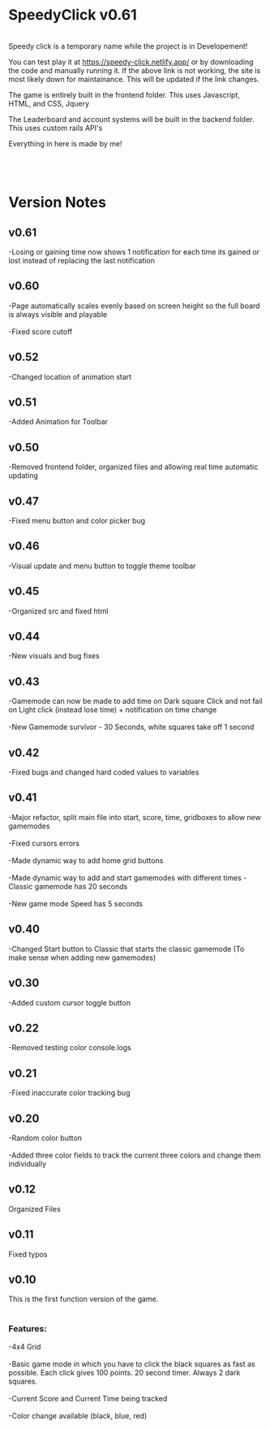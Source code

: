 # SpeedyClick v0.61
<br>
Speedy click is a temporary name while the project is in Developement!

You can test play it at https://speedy-click.netlify.app/ or by downloading the code and manually running it.
If the above link is not working, the site is most likely down for maintainance. This will be updated if the link changes.

The game is entirely built in the frontend folder.
This uses Javascript, HTML, and CSS, Jquery

The Leaderboard and account systems will be built in the backend folder.
This uses custom rails API's 

Everything in here is made by me!<br><br>
<br><br>

# Version Notes

## v0.61
-Losing or gaining time now shows 1 notification for each time its gained or lost instead of replacing the last notification

## v0.60
-Page automatically scales evenly based on screen height so the full board is always visible and playable<br><br>
-Fixed score cutoff

## v0.52
-Changed location of animation start

## v0.51
-Added Animation for Toolbar

## v0.50
-Removed frontend folder, organized files and allowing real time automatic updating 

## v0.47
-Fixed menu button and color picker bug

## v0.46
-Visual update and menu button to toggle theme toolbar

## v0.45
-Organized src and fixed html

## v0.44
-New visuals and bug fixes

## v0.43
-Gamemode can now be made to add time on Dark square Click and not fail on Light click (instead lose time) + notification on time change<br><br>
-New Gamemode survivor - 30 Seconds, white squares take off 1 second

## v0.42
-Fixed bugs and changed hard coded values to variables

## v0.41
-Major refactor, split main file into start, score, time, gridboxes to allow new gamemodes<br><br>
-Fixed cursors errors <br><br>
-Made dynamic way to add home grid buttons<br><br>
-Made dynamic way to add and start gamemodes with different times
-Classic gamemode has 20 seconds <br><br>
-New game mode Speed has 5 seconds

## v0.40
-Changed Start button to Classic that starts the classic gamemode (To make sense when adding new gamemodes)

## v0.30
-Added custom cursor toggle button

## v0.22
-Removed testing color console.logs

## v0.21
-Fixed inaccurate color tracking bug

## v0.20
-Random color button<br><br>
-Added three color fields to track the current three colors and change them individually

## v0.12
Organized Files

## v0.11
Fixed typos

## v0.10
This is the first function version of the game.<br><br>

### Features:
-4x4 Grid <br><br>
-Basic game mode in which you have to click the black squares as fast as possible. Each click gives 100 points. 20 second timer. Always 2 dark squares.<br><br>
-Current Score and Current Time being tracked<br><br>
-Color change available (black, blue, red)<br><br>


